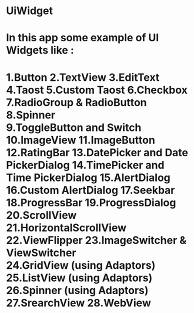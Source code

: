 # UiWidget
In this app some example of UI Widgets like :
==================================================================================================================================================================
1.Button
2.TextView
3.EditText
4.Taost
5.Custom Taost
6.Checkbox
7.RadioGroup & RadioButton
8.Spinner	
9.ToggleButton and Switch
10.ImageView 
11.ImageButton 
12.RatingBar 
13.DatePicker and Date PickerDialog
14.TimePicker and Time PickerDialog
15.AlertDialog
16.Custom AlertDialog
17.Seekbar
18.ProgressBar
19.ProgressDialog
20.ScrollView
21.HorizontalScrollView
22.ViewFlipper
23.ImageSwitcher & ViewSwitcher		
24.GridView (using Adaptors)
25.ListView (using Adaptors)
26.Spinner (using Adaptors)
27.SrearchView
28.WebView
===========================================================================================================================================================
